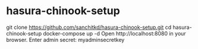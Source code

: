 # hasura-chinook-setup

git clone https://github.com/sanchitkd/hasura-chinook-setup.git
cd hasura-chinook-setup
docker-compose up -d
Open http://localhost:8080 in your browser.
Enter admin secret: myadminsecretkey
